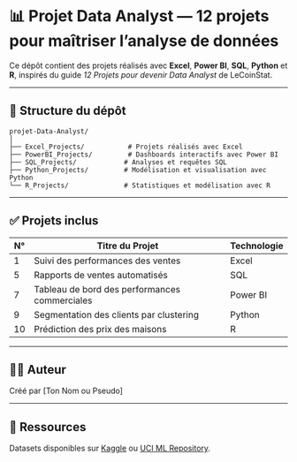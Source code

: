 # 📊 Projet Data Analyst — 12 projets pour maîtriser l’analyse de données

Ce dépôt contient des projets réalisés avec **Excel**, **Power BI**, **SQL**, **Python** et **R**, inspirés du guide *12 Projets pour devenir Data Analyst* de LeCoinStat.

---

## 📁 Structure du dépôt

```
projet-Data-Analyst/
│
├── Excel_Projects/           # Projets réalisés avec Excel
├── PowerBI_Projects/         # Dashboards interactifs avec Power BI
├── SQL_Projects/            # Analyses et requêtes SQL
├── Python_Projects/         # Modélisation et visualisation avec Python
└── R_Projects/              # Statistiques et modélisation avec R
```

---

## ✅ Projets inclus

| N° | Titre du Projet                                             | Technologie  |
|----|-------------------------------------------------------------|--------------|
| 1  | Suivi des performances des ventes                          | Excel        |
| 5  | Rapports de ventes automatisés                             | SQL          |
| 7  | Tableau de bord des performances commerciales              | Power BI     |
| 9  | Segmentation des clients par clustering                    | Python       |
| 10 | Prédiction des prix des maisons                            | R            |

---

## 👩‍💻 Auteur
Créé par [Ton Nom ou Pseudo]

---

## 📌 Ressources
Datasets disponibles sur [Kaggle](https://www.kaggle.com/) ou [UCI ML Repository](https://archive.ics.uci.edu/).
